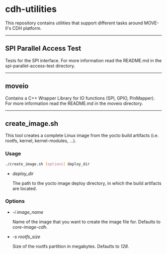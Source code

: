 # cdh-utilities
This repository contains utilities that support different tasks around MOVE-II's CDH platform.

---

## SPI Parallel Access Test
Tests for the SPI interface. For more information read the README.md in the spi-parallel-access-test directory.

---

## moveio

Contains a C++ Wrapper Library for IO functions (SPI, GPIO, PinMapper). For more information read the README.md in the moveio directory.

---

## create\_image.sh
This tool creates a complete Linux image from the yocto build artifacts (i.e. rootfs, kernel, kernel-modules, ...).

### Usage
```bash
./create_image.sh [options] deploy_dir
```

* *deploy\_dir*

    The path to the yocto image deploy directory, in which the build artifacts are located.

### Options
* *-i image_name*

    Name of the image that you want to create the image file for. Defaults to _core-image-cdh_.

* *-s rootfs_size*

    Size of the rootfs partition in megabytes. Defaults to _128_.
